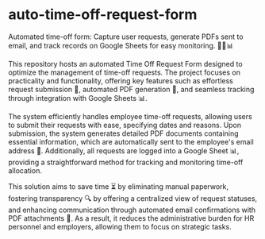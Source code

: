 # auto-time-off-request-form
Automated time-off form: Capture user requests, generate PDFs sent to email, and track records on Google Sheets for easy monitoring. 📅📩📊


This repository hosts an automated Time Off Request Form designed to optimize the management of time-off requests. The project focuses on practicality and functionality, offering key features such as effortless request submission 📅, automated PDF generation 📩, and seamless tracking through integration with Google Sheets 📊.

The system efficiently handles employee time-off requests, allowing users to submit their requests with ease, specifying dates and reasons. Upon submission, the system generates detailed PDF documents containing essential information, which are automatically sent to the employee's email address 📧. Additionally, all requests are logged into a Google Sheet 📊, providing a straightforward method for tracking and monitoring time-off allocation.

This solution aims to save time ⏳ by eliminating manual paperwork, fostering transparency 🔍 by offering a centralized view of request statuses, and enhancing communication through automated email confirmations with PDF attachments 📄. As a result, it reduces the administrative burden for HR personnel and employers, allowing them to focus on strategic tasks.
